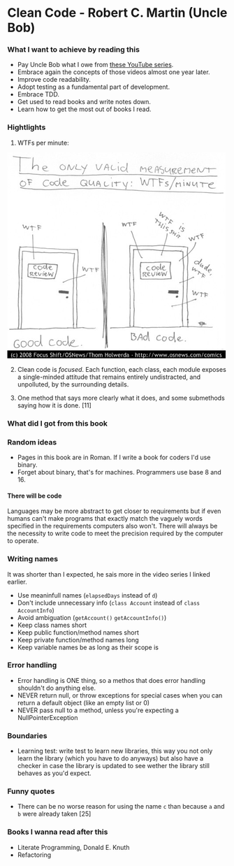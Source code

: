 # Clean Code - Robert C. Martin (Uncle Bob)

### What I want to achieve by reading this

- Pay Uncle Bob what I owe from [these YouTube series](https://youtu.be/7EmboKQH8lM).
- Embrace again the concepts of those videos almost one year later.
- Improve code readability.
- Adopt testing as a fundamental part of development.
- Embrace TDD.
- Get used to read books and write notes down.
- Learn how to get the most out of books I read.

### Hightlights

1. WTFs per minute:

![WTFs/minute](./resources/wtf_per_minute.jpg)

2. Clean code is *focused*. Each function, each class, each module exposes a
   single-minded attitude that remains entirely undistracted, and unpolluted,
   by the surrounding details.

3. One method that says more clearly what it does, and some submethods saying
   how it is done. [11]

### What did I got from this book


### Random ideas

- Pages in this book are in Roman. If I write a book for coders I'd use binary.
- Forget about binary, that's for machines. Programmers use base 8 and 16.

#### There will be code

Languages may be more abstract to get closer to requirements but if even humans
can't make programs that exactly match the vaguely words specified in the requirements
computers also won't. There will always be the necessity to write code to meet the
precision required by the computer to operate.

### Writing names

It was shorter than I expected, he sais more in the video series I linked earlier.

 - Use meaninfull names (`elapsedDays` instead of `d`)
 - Don't include unnecessary info (`class Account` instead of `class AccountInfo`)
 - Avoid ambiguation (`getAccount()` `getAccountInfo()`)
 - Keep class names short
 - Keep public function/method names short
 - Keep private function/method names long
 - Keep variable names be as long as their scope is

### Error handling

 - Error handling is ONE thing, so a methos that does error handling shouldn't
   do anything else.
 - NEVER return null, or throw exceptions for special cases when you can return
   a default object (like an empty list or 0)
 - NEVER pass null to a method, unless you're expecting a NullPointerException

### Boundaries

 - Learning test: write test to learn new libraries, this way you not only learn
   the library (which you have to do anyways) but also have a checker in case
   the library is updated to see wether the library still behaves as you'd
   expect.
### Funny quotes

 - There can be no worse reason for using the name `c` than because `a` and `b`
   were already taken [25]

### Books I wanna read after this

 - Literate Programming, Donald E. Knuth
 - Refactoring
